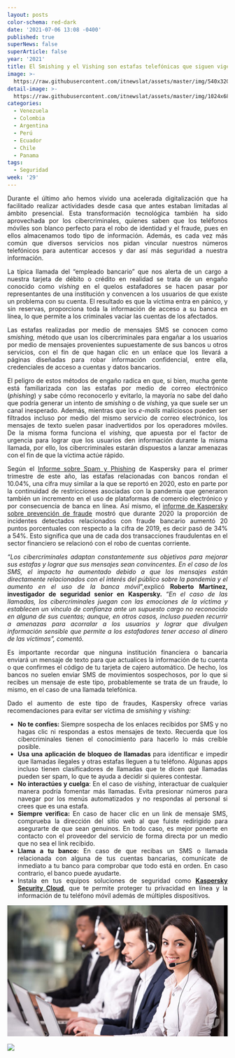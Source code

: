 ```yaml
---
layout: posts
color-schema: red-dark
date: '2021-07-06 13:08 -0400'
published: true
superNews: false
superArticle: false
year: '2021'
title: El Smishing y el Vishing son estafas telefónicas que siguen vigentes
image: >-
  https://raw.githubusercontent.com/itnewslat/assets/master/img/540x320/call-center-p.jpg
detail-image: >-
  https://raw.githubusercontent.com/itnewslat/assets/master/img/1024x680/call-center-g.jpg
categories:
  - Venezuela
  - Colombia
  - Argentina
  - Perú
  - Ecuador
  - Chile
  - Panama
tags:
  - Seguridad
week: '29'
---
```

<p style="text-align: justify;">Durante el último año hemos vivido una acelerada digitalización que ha facilitado realizar actividades desde casa que antes estaban limitadas al ámbito presencial. Esta transformación tecnológica también ha sido aprovechada por los cibercriminales, quienes saben que los teléfonos móviles son blanco perfecto para el robo de identidad y el fraude, pues en ellos almacenamos todo tipo de información. Además, es cada vez más común que diversos servicios nos pidan vincular nuestros números telefónicos para autenticar accesos y dar así más seguridad a nuestra información.</p>
<p style="text-align: justify;">La típica llamada del “empleado bancario” que nos alerta de un cargo a nuestra tarjeta de débito o crédito en realidad se trata de un engaño conocido como <em>vishing</em> en el quelos estafadores se hacen pasar por representantes de una institución y convencen a los usuarios de que existe un problema con su cuenta. El resultado es que la víctima entra en pánico, y sin reservas, proporciona toda la información de acceso a su banca en línea, lo que permite a los criminales vaciar las cuentas de los afectados.</p>
<p style="text-align: justify;">Las estafas realizadas por medio de mensajes SMS se conocen como <em>smishing, </em>método que usan los cibercriminales para engañar a los usuarios por medio de mensajes provenientes supuestamente de sus bancos u otros servicios, con el fin de que hagan clic en un enlace que los llevará a páginas diseñadas para robar información confidencial, entre ella, credenciales de acceso a cuentas y datos bancarios.</p>
<p style="text-align: justify;">El peligro de estos métodos de engaño radica en que, si bien, mucha gente está familiarizada con las estafas por medio de correo electrónico (<em>phishing</em>) y sabe cómo reconocerlo y evitarlo, la mayoría no sabe del daño que podría generar un intento de <em>smishing</em> o de <em>vishing</em>, ya que suele ser un canal inesperado. Además, mientras que los <em>e-mails</em> maliciosos pueden ser filtrados incluso por medio del mismo servicio de correo electrónico, los mensajes de texto suelen pasar inadvertidos por los operadores móviles. De la misma forma funciona el <em>vishing</em>, que apuesta por el factor de urgencia para lograr que los usuarios den información durante la misma llamada, por ello, los cibercriminales estarán dispuestos a lanzar amenazas con el fin de que la víctima actúe rápido.</p>
<p style="text-align: justify;">Según el <a href="https://securelist.lat/spam-and-phishing-in-q1-2021/93523/">Informe sobre Spam y Phishing</a> de Kaspersky para el primer trimestre de este año, las estafas relacionadas con bancos rondan el 10.04%, una cifra muy similar a la que se reportó en 2020, esto en parte por la continuidad de restricciones asociadas con la pandemia que generaron también un incremento en el uso de plataformas de comercio electrónico y por consecuencia de banca en línea. Así mismo, el <a href="https://latam.kaspersky.com/blog/el-robo-de-cuentas-bancarias-aumento-un-20-en-2020/21357/">informe de Kaspersky sobre prevención de fraude</a> mostró que durante 2020 la proporción de incidentes detectados relacionados con fraude bancario aumentó 20 puntos porcentuales con respecto a la cifra de 2019, es decir pasó de 34% a 54%. Esto significa que una de cada dos transacciones fraudulentas en el sector financiero se relacionó con el robo de cuentas corriente.</p>
<p style="text-align: justify;"><em>“Los cibercriminales adaptan constantemente sus objetivos para mejorar sus estafas y lograr que sus mensajes sean convincentes. En el caso de los SMS, el impacto ha aumentado debido a que los mensajes están directamente relacionados con el interés del público sobre la pandemia y el aumento en el uso de la banca móvil</em>”,explicó <strong>Roberto Martínez, investigador de seguridad senior en Kaspersky. </strong><em>“En el caso de las llamadas, los cibercriminales juegan con las emociones de la víctima y establecen un vínculo de confianza ante un supuesto cargo no reconocido en alguna de sus cuentas; aunque, en otros casos, incluso pueden recurrir a amenazas para acorralar a los usuarios y lograr que divulgen información sensible que permite a los estafadores tener acceso al dinero de las víctimas”, comentó.</em></p>
<p style="text-align: justify;">Es importante recordar que ninguna institución financiera o bancaria enviará un mensaje de texto para que actualices la información de tu cuenta o que confirmes el código de tu tarjeta de cajero automático. De hecho, los bancos no suelen enviar SMS de movimientos sospechosos, por lo que si recibes un mensaje de este tipo, probablemente se trata de un fraude, lo mismo, en el caso de una llamada telefónica.</p>
<p style="text-align: justify;">Dado el aumento de este tipo de fraudes, Kaspersky ofrece varias recomendaciones para evitar ser víctima de <em>smishing </em>y <em>vishing:</em></p>

<ul>
	<li style="text-align: justify;"><strong>No te confíes: </strong>Siempre sospecha de los enlaces recibidos por SMS y no hagas clic ni respondas a estos mensajes de texto. Recuerda que los cibercriminales tienen el conocimiento para hacerlo lo más creíble posible.</li>
	<li style="text-align: justify;"><strong>Usa una aplicación de bloqueo de llamadas </strong>para identificar e impedir que llamadas ilegales y otras estafas lleguen a tu teléfono. Algunas apps incluso tienen clasificadores de llamadas que te dicen qué llamadas pueden ser spam, lo que te ayuda a decidir si quieres contestar.</li>
	<li style="text-align: justify;"><strong>No interactúes y cuelga</strong>: En el caso de <em>vishing</em>, interactuar de cualquier manera podría fomentar más llamadas. Evita presionar números para navegar por los menús automatizados y no respondas al personal si crees que es una estafa.</li>
	<li style="text-align: justify;"><strong>Siempre verifica:</strong> En caso de hacer clic en un link de mensaje SMS, comprueba la dirección del sitio web al que fuiste redirigido para asegurarte de que sean genuinos. En todo caso, es mejor ponerte en contacto con el proveedor del servicio de forma directa por un medio que no sea el link recibido.</li>
	<li style="text-align: justify;"><strong>Llama a tu banco:</strong> En caso de que recibas un SMS o llamada relacionada con alguna de tus cuentas bancarias, comunícate de inmediato a tu banco para comprobar que todo está en orden. En caso contrario, el banco puede ayudarte.</li>
	<li style="text-align: justify;">Instala en tus equipos soluciones de seguridad como <a href="https://latam.kaspersky.com/security-cloud"><strong>Kaspersky Security Cloud</strong></a>, que te permite proteger tu privacidad en línea y la información de tu teléfono móvil además de múltiples dispositivos.</li>
</ul>

![](https://raw.githubusercontent.com/itnewslat/assets/master/img/540x320/call-center-p.jpg)

<img src="https://tracker.metricool.com/c3po.jpg?hash=56f88a41e39ab42c063cc51676587a04"/>
